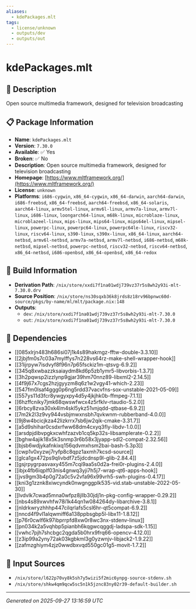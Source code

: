 ```yaml
---
aliases:
  - kdePackages.mlt
tags:
  - license/unknown
  - outputs/dev
  - outputs/out
---
```


# kdePackages.mlt

## 📝 Description

Open source multimedia framework, designed for television broadcasting

## 📋 Package Information

- **Name**: `kdePackages.mlt`
- **Version**: `7.30.0`
- **Available**: ✅ Yes
- **Broken**: ✅ No
- **Description**: Open source multimedia framework, designed for television broadcasting
- **Homepage**: [https://www.mltframework.org/](https://www.mltframework.org/)
- **License**: `unknown`
- **Platforms**: `i686-cygwin`, `x86_64-cygwin`, `x86_64-darwin`, `aarch64-darwin`, `i686-freebsd`, `x86_64-freebsd`, `aarch64-freebsd`, `x86_64-solaris`, `aarch64-linux`, `armv5tel-linux`, `armv6l-linux`, `armv7a-linux`, `armv7l-linux`, `i686-linux`, `loongarch64-linux`, `m68k-linux`, `microblaze-linux`, `microblazeel-linux`, `mips-linux`, `mips64-linux`, `mips64el-linux`, `mipsel-linux`, `powerpc-linux`, `powerpc64-linux`, `powerpc64le-linux`, `riscv32-linux`, `riscv64-linux`, `s390-linux`, `s390x-linux`, `x86_64-linux`, `aarch64-netbsd`, `armv6l-netbsd`, `armv7a-netbsd`, `armv7l-netbsd`, `i686-netbsd`, `m68k-netbsd`, `mipsel-netbsd`, `powerpc-netbsd`, `riscv32-netbsd`, `riscv64-netbsd`, `x86_64-netbsd`, `i686-openbsd`, `x86_64-openbsd`, `x86_64-redox`

## 🔧 Build Information

- **Derivation Path**: `/nix/store/xxdi7f1na01wdj739vz37r5s8wh2y93i-mlt-7.30.0.drv`
- **Source Position**: `/nix/store/ns30sqxb36k8jrds8z18rv96bpnwc60d-source/pkgs/by-name/ml/mlt/package.nix:148`
- **Outputs**:
  - `dev`:  `/nix/store/xxdi7f1na01wdj739vz37r5s8wh2y93i-mlt-7.30.0`
  - `out`:  `/nix/store/xxdi7f1na01wdj739vz37r5s8wh2y93i-mlt-7.30.0`

## 🔗 Dependencies

- [[085xlrjn483h686si07j1k4s89hakmgz-fftw-double-3.3.10]]
- [[2jbjfm0s7c03a7mylffys7n228vs64rz-make-shell-wrapper-hook]]
- [[31ijrpyw7isdvyf8f96n7p65fsckiz1m-qtsvg-6.9.2]]
- [[345q8xwbazzksaiaydm8kd6p5zb1ymr5-libvorbis-1.3.7]]
- [[3h2pqwsp2izzlynp9gjar39hm70nnz89-libxml2-2.14.5]]
- [[4f9j67x7cgs2hzjgyyzm8q6z1w2vgy41-which-2.23]]
- [[547fm0lsaf4ggg0p6ng5rdd37vacvfns-sox-unstable-2021-05-09]]
- [[557ys11d3fcr8ywgyxpy4d5y4jkjhk0b-ffmpeg-7.1.1]]
- [[6hzffcniky7jmk68qwswfwcx4z5rfklv-rtaudio-5.2.0]]
- [[6rbcy8zva30xk4lm4skl5ykz51vnjqdd-qtbase-6.9.2]]
- [[7m2k2l3z9vy944vsbjmwxnsbh7qvkwnm-rubberband-4.0.0]]
- [[9j8w4bcicjkza42lizkrrx7sb6jw2qik-cmake-3.31.7]]
- [[a5d9shihar0csdxrfww68dm4cxyq3fly-libdv-1.0.0]]
- [[arsdpjdibvpgkxcwhfzazvb1cq5kp32s-libsamplerate-0.2.2]]
- [[bghw4ajik18x5k3snmp3r6b58x3jyapp-sdl2-compat-2.32.56]]
- [[bjsb6wdjykafnkixq156qdvmxhsm2bai-bash-5.3p3]]
- [[cwp1v0xyzwj7ryfp8c8qpz1axmh7kcsd-source]]
- [[glca1gx472ps9qlivbdf7z5jdcdnsp9l-glib-2.84.4]]
- [[gsjrpygrpasvaxy455m7cqi9aa5s0d2a-frei0r-plugins-2.4.0]]
- [[ibjx4fb6iqplf03nis4gnwq3yji7h5j7-wrap-qt6-apps-hook]]
- [[jvs9gm3b4p0g72a0c5v2vfa96x99vrh5-swh-plugins-0.4.17]]
- [[kni3g1zznk8xiwcyndk0nwgnggplk535-vid.stab-unstable-2022-05-30]]
- [[lvdvlk7cwad5mna0wfpz8jllb30jdj1n-pkg-config-wrapper-0.29.2]]
- [[nbs4s89xwvhfw78i1k44qn1w084264dy-libarchive-3.8.1]]
- [[nldrkwryzhhhp447cilqrlafs5csl6hr-qt5compat-6.9.2]]
- [[nncd4f9vl1alqwmiff6a138ppbsgbp5l-libx11-1.8.12]]
- [[p76r0cwlf6k97ibprrpfd8xw0r8wc3nx-stdenv-linux]]
- [[pn034k2a5vqhbp5pianbh6kqgwcqggdj-ladspa-sdk-1.15]]
- [[vwhc7pjh7shcbgc2qgda5b0hrx9frq66-opencv-4.12.0]]
- [[z3ip99a2yny72ak03kgbkml3g0yzwnjv-libjack2-1.9.22]]
- [[zafmzghiym4zjz0wwdbxvqd550gc01g5-movit-1.7.2]]

## 📁 Input Sources

- `/nix/store/l622p70vy8k5sh7y5wizi5f2mic6ynpg-source-stdenv.sh`
- `/nix/store/shkw4qm9qcw5sc5n1k5jznc83ny02r39-default-builder.sh`

---
*Generated on 2025-09-27 13:16:59 UTC*
